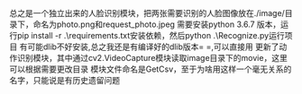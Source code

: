 总之是一个独立出来的人脸识别模块，把两张需要识别的人脸图像放在./image/目录下，命名为photo.png和request_photo.jpeg
需要安装python 3.6.7 版本，运行pip install -r .\requirements.txt安装依赖，然后python .\Recognize.py运行项目
有可能dlib不好安装,总之我还是有编译好的dlib版本= =,可以直接用
更新了动作识别模块，其中通过cv2.VideoCapture模块读取image目录下的movie，这里可以根据需要更改目录
模块文件命名是GetCsv，至于为啥用这样一个毫无关系的名字，只能说是有历史遗留问题
